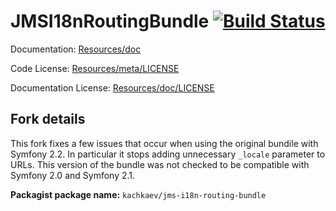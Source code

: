 JMSI18nRoutingBundle [![Build Status](https://secure.travis-ci.org/kachkaev/JMSI18nRoutingBundle.png?branch=master)](http://travis-ci.org/kachkaev/JMSI18nRoutingBundle)
====================

Documentation: 
[Resources/doc](http://jmsyst.com/bundles/JMSI18nRoutingBundle)
    

Code License:
[Resources/meta/LICENSE](https://github.com/schmittjoh/JMSI18nRoutingBundle/blob/master/Resources/meta/LICENSE)


Documentation License:
[Resources/doc/LICENSE](https://github.com/schmittjoh/JMSI18nRoutingBundle/blob/master/Resources/doc/LICENSE)

Fork details
--------------------

This fork fixes a few issues that occur when using the original bundile with Symfony 2.2. In particular it stops adding unnecessary ```_locale``` parameter to URLs.
This version of the bundle was not checked to be compatible with Symfony 2.0 and Symfony 2.1.

__Packagist package name:__ ```kachkaev/jms-i18n-routing-bundle```
